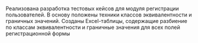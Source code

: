 Реализована разработка тестовых кейсов для модуля регистрации пользователей. В основу положены техники классов эквивалентности и граничных значений. Созданы Excel-таблицы, содержащие разбиение по классам эквивалентности и граничные значения для всех полей регистрационной формы
